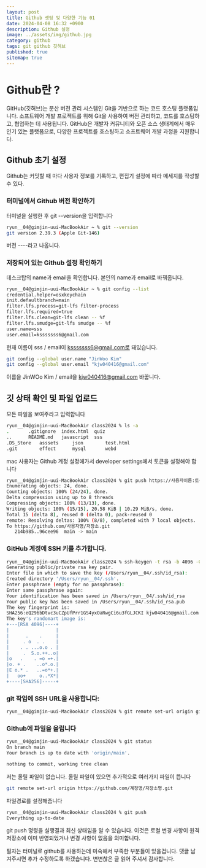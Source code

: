 ```yaml
---
layout: post
title: Github 셋팅 및 다양한 기능 01
date: 2024-04-08 16:32 +0900
description: Github 설정
image: ../assets/img/github.jpg
category: github
tags: git github 깃허브
published: true
sitemap: true
---
```


# Github란 ?
GitHub(깃허브)는 분산 버전 관리 시스템인 Git을 기반으로 하는 코드 호스팅 플랫폼입니다. 소프트웨어 개발 프로젝트를 위해 Git을 사용하여 버전 관리하고, 코드를 호스팅하고, 협업하는 데 사용됩니다. GitHub은 개발자 커뮤니티와 오픈 소스 생태계에서 매우 인기 있는 플랫폼으로, 다양한 프로젝트를 호스팅하고 소프트웨어 개발 과정을 지원합니다.

## Github 초기 설정
Github는 커밋할 때 마다 사용자 정보를 기록하고, 편집기 설정에 따라 메세지를 작성할 수 있다.

### 터미널에서 Github 버전 확인하기
터미널을 실행한 후 git --version을 입력합니다
````bash
ryun__04@gimjin-uui-MacBookAir ~ % git --version
git version 2.39.3 (Apple Git-146)
````
버전 ----라고 나옵니다.

### 저장되어 있는 Github 설정 확인하기
데스크탑의 name과 email을 확인합니다.
본인의 name과 email로 바꿔줍니다.
````bash
ryun__04@gimjin-uui-MacBookAir ~ % git config --list
credential.helper=osxkeychain
init.defaultbranch=main
filter.lfs.process=git-lfs filter-process
filter.lfs.required=true
filter.lfs.clean=git-lfs clean -- %f
filter.lfs.smudge=git-lfs smudge -- %f
user.name=sss
user.email=ksssssss6@gmail.com
````
현재 이름이 sss / email이 ksssssss6@gmail.com로 돼있습니다.

````bash
git config --global user.name "JinWoo Kim"
git config --global user.email "kjw040416@gmail.com"
````
이름을 JinWOo Kim / email을 kjw040416@gmail.com 바꿉니다.

## 깃 상태 확인 및 파일 업로드
모든 파일을 보여주라고 입력합니다
````bash
ryun__04@gimjin-uui-MacBookAir class2024 % ls -a
.		.gitignore	index.html	quiz
..		README.md	javascript	sss
.DS_Store	asssets		json		test.html
.git		effect		mysql		webd
````

mac 사용자는 Github 계정 설정에가서 developer settings에서 토큰을 설정해야 합니다
````bash
ryun__04@gimjin-uui-MacBookAir class2024 % git push https://사용자이름:토큰@github.com/사용자이름/저장소명.git
Enumerating objects: 24, done.
Counting objects: 100% (24/24), done.
Delta compression using up to 8 threads
Compressing objects: 100% (13/13), done.
Writing objects: 100% (15/15), 20.58 KiB | 10.29 MiB/s, done.
Total 15 (delta 8), reused 0 (delta 0), pack-reused 0
remote: Resolving deltas: 100% (8/8), completed with 7 local objects.
To https://github.com/사용자명/저장소.git
   214b985..96cee96  main -> main
````

### GitHub 계정에 SSH 키를 추가합니다.
````bash
ryun__04@gimjin-uui-MacBookAir class2024 % ssh-keygen -t rsa -b 4096 -C "이메일"
Generating public/private rsa key pair.
Enter file in which to save the key (/Users/ryun__04/.ssh/id_rsa): 
Created directory '/Users/ryun__04/.ssh'.
Enter passphrase (empty for no passphrase): 
Enter same passphrase again: 
Your identification has been saved in /Users/ryun__04/.ssh/id_rsa
Your public key has been saved in /Users/ryun__04/.ssh/id_rsa.pub
The key fingerprint is:
SHA256:eQ296bDtvc3uCZpUfPrr1GS4yxOaRwgCi6u3fGLJCKI kjw040416@gmail.com
The key's randomart image is:
+---[RSA 4096]----+
|                 |
|      .    .     |
|     . o  . .    |
|    . . ...o.o . |
|     .  S.o.++..o|
|o   .    . =o =+.|
|o. + .    ..o*.o.|
|E o.* .   ..=o*+.|
|   oo+     o..*X*|
+----[SHA256]-----+
````

### git 작업에 SSH URL을 사용합니다:
````bash
ryun__04@gimjin-uui-MacBookAir class2024 % git remote set-url origin git@github.com:사용자이름/저장소명.git
````

### Github에 파일을 올립니다
````bash
ryun__04@gimjin-uui-MacBookAir class2024 % git status
On branch main
Your branch is up to date with 'origin/main'.

nothing to commit, working tree clean
````
저는 올릴 파일이 없습니다. 올릴 파일이 있으면 추가적으로 여러가지 파일이 뜹니다

````bash
git remote set-url origin https://github.com/계정명/저장소명.git
````
파일경로를 설정해줍니다

````bash
ryun__04@gimjin-uui-MacBookAir class2024 % git push
Everything up-to-date
````
git push 명령을 실행결과 최신 상태임을 알 수 있습니다. 이것은 로컬 변경 사항이 원격 저장소에 이미 반영되었거나 변경 사항이 없음을 의미합니다.

필자는 터미널로 github를 사용하는데 미숙해서 부족한 부분들이 있을겁니다. 댓글 남겨주시면 추가 수정하도록 하겠습니다.
변변찮은 글 읽어 주셔서 감사합니다.